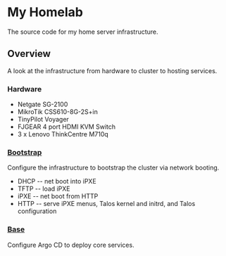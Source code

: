 # My Homelab

The source code for my home server infrastructure.

## Overview

A look at the infrastructure from hardware to cluster to hosting services.

### Hardware

- Netgate SG-2100
- MikroTik CSS610-8G-2S+in
- TinyPilot Voyager
- FJGEAR 4 port HDMI KVM Switch
- 3 x Lenovo ThinkCentre M710q

### [Bootstrap](bootstrap)

Configure the infrastructure to bootstrap the cluster via network booting.

- DHCP -- net boot into iPXE
- TFTP -- load iPXE
- iPXE -- net boot from HTTP
- HTTP -- serve iPXE menus, Talos kernel and initrd, and Talos configuration

### [Base](base)

Configure Argo CD to deploy core services.
